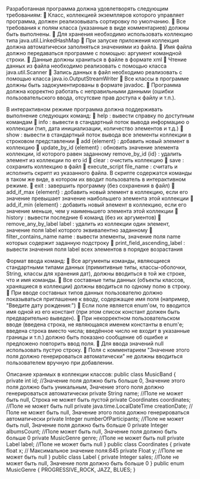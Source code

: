Разработанная программа должна удовлетворять следующим требованиям:
 Класс, коллекцией экземпляров которого управляет программа, должен реализовывать
сортировку по умолчанию.
 Все требования к полям класса (указанные в виде комментариев) должны быть
выполнены.
 Для хранения необходимо использовать коллекцию типа java.util.LinkedHashMap
 При запуске приложения коллекция должна автоматически заполняться значениями из
файла.
 Имя файла должно передаваться программе с помощью: аргумент командной строки.
 Данные должны храниться в файле в формате xml
 Чтение данных из файла необходимо реализовать с помощью класса java.util.Scanner
 Запись данных в файл необходимо реализовать с помощью класса java.io.OutputStreamWriter
 Все классы в программе должны быть задокументированы в формате javadoc.
 Программа должна корректно работать с неправильными данными (ошибки
пользовательского ввода, отсутсвие прав доступа к файлу и т.п.).


В интерактивном режиме программа должна поддерживать выполнение следующих
команд:
 help : вывести справку по доступным командам
 info : вывести в стандартный поток вывода информацию о коллекции (тип, дата
инициализации, количество элементов и т.д.)
 show : вывести в стандартный поток вывода все элементы коллекции в строковом
представлении
 add {element} : добавить новый элемент в коллекцию
 update_by_id {element} : обновить значение элемента коллекции, id которого равен
заданному
remove_by_id {id} : удалить элемент из коллекции по его id
 clear : очистить коллекцию
 save : сохранить коллекцию в файл
 execute_script file_name : считать и исполнить скрипт из указанного файла. В скрипте
содержатся команды в таком же виде, в котором их вводит пользователь в
интерактивном режиме.
 exit : завершить программу (без сохранения в файл)
 add_if_max {element} : добавить новый элемент в коллекцию, если его значение превышает
значение наибольшего элемента этой коллекции
 add_if_min {element} : добавить новый элемент в коллекцию, если его значение меньше, чем
у наименьшего элемента этой коллекции
 history : вывести последние 6 команд (без их аргументов)
 remove_any_by_label label : удалить из коллекции один элемент, значение поля label
которого эквивалентно заданному
 filter_contains_name name : вывести элементы, значение поля name которых содержит
заданную подстроку
 print_field_ascending_label : вывести значения поля label всех элементов в порядке
возрастания


Формат ввода команд:
 Все аргументы команды, являющиеся стандартными типами данных (примитивные типы,
классы-оболочки, String, классы для хранения дат), должны вводиться в той же строке,
что и имя команды.
 Все составные типы данных (объекты классов, хранящиеся в коллекции) должны
вводиться по одному полю в строку.
 При вводе составных типов данных пользователю должно показываться приглашение к
вводу, содержащее имя поля (например, "Введите дату рождения:")
 Если поле является enum'ом, то вводится имя одной из его констант (при этом список
констант должен быть предварительно выведен).
 При некорректном пользовательском вводе (введена строка, не являющаяся именем
константы в enum'е; введена строка вместо числа; введённое число не входит в
указанные границы и т.п.) должно быть показано сообщение об ошибке и предложено
повторить ввод поля.
 Для ввода значений null использовать пустую строку.
 Поля с комментарием "Значение этого поля должно генерироваться автоматически" не
должны вводиться пользователем вручную при добавлении.


Описание хранмых в коллекции классов:
public class MusicBand {
private int id; //Значение поля должно быть больше 0, Значение этого поля должно быть уникальным, Значение
этого поля должно генерироваться автоматически
private String name; //Поле не может быть null, Строка не может быть пустой
private Coordinates coordinates; //Поле не может быть null
private java.time.LocalDateTime creationDate; //Поле не может быть null, Значение этого поля должно
генерироваться автоматически
private Integer numberOfParticipants; //Поле не может быть null, Значение поля должно быть больше 0
private Integer albumsCount; //Поле может быть null, Значение поля должно быть больше 0
private MusicGenre genre; //Поле не может быть null
private Label label; //Поле не может быть null
}
public class Coordinates {
private float x; // Максимальное значение поля:845
private Float y; //Поле не может быть null
}
public class Label {
private Integer sales; //Поле не может быть null, Значение поля должно быть больше 0
}
public enum MusicGenre {
PROGRESSIVE_ROCK,
JAZZ,
BLUES;
}
